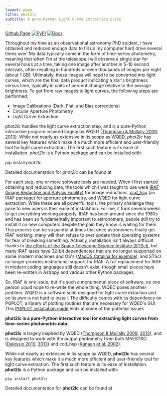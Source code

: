 ```yaml
---
layout: page
title: phot2lc
subtitle: A pure-Python Light Curve Extraction Suite
---
```

[Github Page](https://github.com/zvanderbosch/phot2lc)      [![PyPI](https://img.shields.io/pypi/v/phot2lc.svg)](https://pypi.org/project/phot2lc/)      [![Docs](https://readthedocs.org/projects/phot2lc/badge/?version=latest)](https://phot2lc.readthedocs.io/en/latest/?badge=latest)

Throughout my time as an observational astronomy PhD student, I have obtained and reduced enough data to fill up my computer hard drive several times over. My data typically come in the form of time-series photometry, meaning that when I'm at the telescope I will observe a single star for several hours at a time, taking one image after another in 5-10 second intervals, often resulting in hundreds or even thousands of images per night (about 1 GB). Ultimately, these images will need to be converted into light curves, which are the final data product indicating a star's brightness versus time, typically in units of percent change relative to the average brightness. To get from raw images to light curves, the following steps are performed:

* Image Calibrations (Dark, Flat, and Bias corrections)
* Circular Aperture Photometry
* Light Curve Extraction

*phot2lc* handles the light curve extraction step, and is a pure-Python interactive program inspired largely by WQED ([Thompson & Mullally 2009](https://ui.adsabs.harvard.edu/abs/2009JPhCS.172a2081T/abstract), [2013](https://ui.adsabs.harvard.edu/abs/2013ascl.soft04004T/abstract)). While not nearly as extensive in its scope as WQED, *phot2lc* has several key features which make it a much more efficient and user-friendly tool for light curve extraction. The first such feature is its ease of installation. *phot2lc* is a Python package and can be installed with:

pip install phot2lc

Detailed documentation for *phot2lc* can be found at 

For each step, one or more software tools are needed. When I first started obtaining and reducing data, the tools which I was taught to use were [IRAF (Image Reduction and Aalysis Facility)](https://iraf.net/) for image reductions, [*ccd_hsp*](https://ui.adsabs.harvard.edu/abs/2002A%26A...389..896K/abstract) (an IRAF package) for aperture photometry, and [WQED](https://ui.adsabs.harvard.edu/abs/2009JPhCS.172a2081T/abstract) for light curve extraction. While these are all powerful tools, the primary challenge they pose to new users is their ease of installation. For me, it took several weeks to get everything working properly. IRAF has been around since the 1980s and has been so fundamentally important to astronomers, people still try to install it on new computers despite the pain they know is waiting for them. This process can be so painful at times that once astronomers finally get IRAF working, many will then refuse to ever update their operating systems for fear of breaking something. Actually, installation isn't always difficult thanks to [the efforts of the Space Telescope Science Institute (STScI)](https://astroconda.readthedocs.io/en/latest/installation.html), but many IRAF tasks have 32-bit dependencies that are no longer supported on some modern machines and OS's ([MacOS Catalina for example](https://medium.com/@krisastern/installing-iraf-pyraf-on-mac-with-linux-vm-767fb99ec757)), and STScI no longer provides institutional support for IRAF. A full replacement for IRAF in modern coding languages still doesn't exist, though small pieces have been re-written in Astropy and various other Python packages.

So, IRAF is one issue, but it's such a monumental piece of software, no one person could hope to re-write the whole thing. WQED poses another problem. WQED is a software suite designed for light curve extaction and on its own is not hard to install. The difficulty comes with its dependency on PGPLOT, a library of plotting routines that are necessary for WQED's GUI. This [PGPLOT installation guide](http://mingus.as.arizona.edu/~bjw/software/pgplot_fix.html) hints at some of the potential issues

**phot2lc is a pure-Python interactive tool for extracting light curves from time-series photometric data.** 

**phot2lc** is largely inspired by WQED ([Thompson & Mullally 2009](https://ui.adsabs.harvard.edu/abs/2009JPhCS.172a2081T/abstract), [2013](https://ui.adsabs.harvard.edu/abs/2013ascl.soft04004T/abstract)), and is designed to work with the output photometry from both MAESTRO ([Dalessio 2010](https://ui.adsabs.harvard.edu/abs/2010AAS...21545209D/abstract), [2013](https://ui.adsabs.harvard.edu/abs/2013PhDT.......170D/abstract)) and ccd_hsp ([Kanaan et al. 2002](https://ui.adsabs.harvard.edu/abs/2002A%26A...389..896K/abstract)).

While not nearly as extensive in its scope as WQED, **phot2lc** has several key features which make it a much more efficient and user-friendly tool for light curve extraction. The first such feature is its ease of installation. **phot2lc** is a Python package and can be installed with:

    pip install phot2lc

Detailed documentation for **phot2lc** can be found at 
